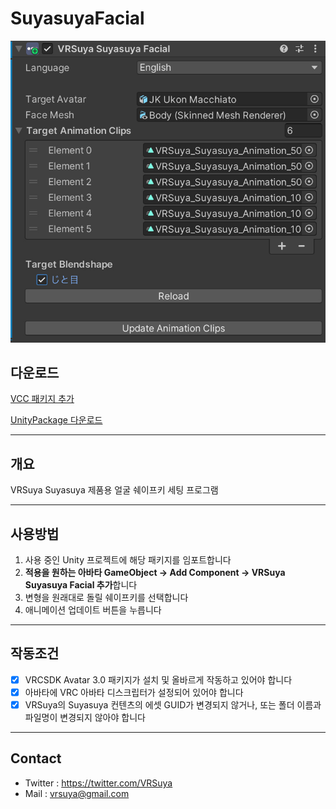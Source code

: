# SuyasuyaFacial

![Component](https://github.com/crestudio/SuyasuyaFacial/blob/main/Image/VRSuya_SuyasuyaFacial.jpg?raw=true)

## 다운로드

[VCC 패키지 추가](https://crestudio.notion.site/)

[UnityPackage 다운로드](https://github.com/crestudio/SuyasuyaFacial/releases)

---

## 개요

VRSuya Suyasuya 제품용 얼굴 쉐이프키 세팅 프로그램

---

## 사용방법

1. 사용 중인 Unity 프로젝트에 해당 패키지를 임포트합니다
1. **적용을 원하는 아바타 GameObject → Add Component → VRSuya Suyasuya Facial 추가**합니다
1. 변형을 원래대로 돌릴 쉐이프키를 선택합니다
1. 애니메이션 업데이트 버튼을 누릅니다

---

## 작동조건

- [x] VRCSDK Avatar 3.0 패키지가 설치 및 올바르게 작동하고 있어야 합니다
- [x] 아바타에 VRC 아바타 디스크립터가 설정되어 있어야 합니다
- [x] VRSuya의 Suyasuya 컨텐츠의 에셋 GUID가 변경되지 않거나, 또는 폴더 이름과 파일명이 변경되지 않아야 합니다

---

## Contact

- Twitter : https://twitter.com/VRSuya
- Mail : vrsuya@gmail.com